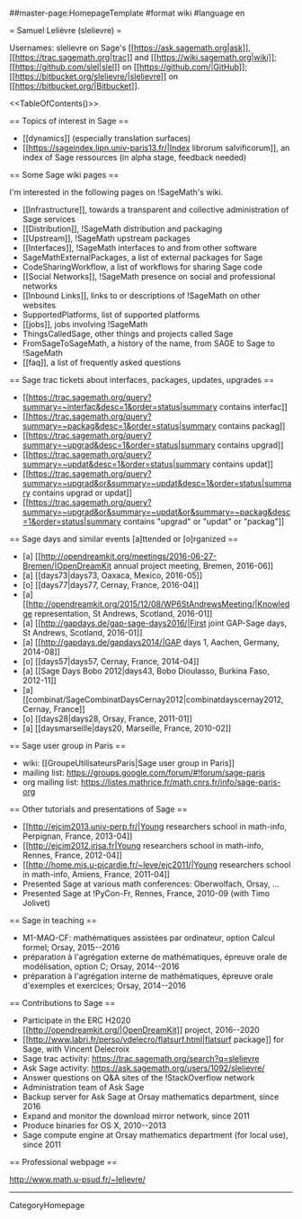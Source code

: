 ##master-page:HomepageTemplate
#format wiki
#language en

= Samuel Lelièvre (slelievre) =

Usernames: slelievre on Sage's
[[https://ask.sagemath.org|ask]],
[[https://trac.sagemath.org|trac]] and
[[https://wiki.sagemath.org|wiki]];
[[https://github.com/slel|slel]] on [[https://github.com/|GitHub]];
[[https://bitbucket.org/slelievre/|slelievre]] on [[https://bitbucket.org/|Bitbucket]].

<<TableOfContents()>>
 
== Topics of interest in Sage ==

  * [[dynamics]] (especially translation surfaces)
  * [[https://sageindex.lipn.univ-paris13.fr/|Index librorum salvificorum]], an index of Sage ressources (in alpha stage, feedback needed)

== Some Sage wiki pages ==

I'm interested in the following pages on !SageMath's wiki.

  * [[Infrastructure]], towards a transparent and collective administration of Sage services
  * [[Distribution]], !SageMath distribution and packaging
  * [[Upstream]], !SageMath upstream packages
  * [[Interfaces]], !SageMath interfaces to and from other software
  * SageMathExternalPackages, a list of external packages for Sage
  * CodeSharingWorkflow, a list of workflows for sharing Sage code
  * [[Social Networks]], !SageMath presence on social and professional networks
  * [[Inbound Links]], links to or descriptions of !SageMath on other websites
  * SupportedPlatforms, list of supported platforms
  * [[jobs]], jobs involving !SageMath
  * ThingsCalledSage, other things and projects called Sage
  * FromSageToSageMath, a history of the name, from SAGE to Sage to !SageMath
  * [[faq]], a list of frequently asked questions

== Sage trac tickets about interfaces, packages, updates, upgrades ==

  * [[https://trac.sagemath.org/query?summary=~interfac&desc=1&order=status|summary contains interfac]]
  * [[https://trac.sagemath.org/query?summary=~packag&desc=1&order=status|summary contains packag]]
  * [[https://trac.sagemath.org/query?summary=~upgrad&desc=1&order=status|summary contains upgrad]]
  * [[https://trac.sagemath.org/query?summary=~updat&desc=1&order=status|summary contains updat]]
  * [[https://trac.sagemath.org/query?summary=~upgrad&or&summary=~updat&desc=1&order=status|summary contains upgrad or updat]]
  * [[https://trac.sagemath.org/query?summary=~upgrad&or&summary=~updat&or&summary=~packag&desc=1&order=status|summary contains "upgrad" or "updat" or "packag"]]

== Sage days and similar events [a]ttended or [o]rganized ==

  * [a] [[http://opendreamkit.org/meetings/2016-06-27-Bremen/|OpenDreamKit annual project meeting, Bremen, 2016-06]]
  * [a] [[days73|days73, Oaxaca, Mexico, 2016-05]]
  * [o] [[days77|days77, Cernay, France, 2016-04]]
  * [a] [[http://opendreamkit.org/2015/12/08/WP6StAndrewsMeeting/|Knowledge representation, St Andrews, Scotland, 2016-01]]
  * [a] [[http://gapdays.de/gap-sage-days2016/|First joint GAP-Sage days, St Andrews, Scotland, 2016-01]]
  * [a] [[http://gapdays.de/gapdays2014/|GAP days 1, Aachen, Germany, 2014-08]]
  * [o] [[days57|days57, Cernay, France, 2014-04]]
  * [a] [[Sage Days Bobo 2012|days43, Bobo Dioulasso, Burkina Faso, 2012-11]]
  * [a] [[combinat/SageCombinatDaysCernay2012|combinatdayscernay2012, Cernay, France]]
  * [o] [[days28|days28, Orsay, France, 2011-01]]
  * [a] [[daysmarseille|days20, Marseille, France, 2010-02]]
 
== Sage user group in Paris ==

  * wiki: [[GroupeUtilisateursParis|Sage user group in Paris]]
  * mailing list: https://groups.google.com/forum/#!forum/sage-paris
  * org mailing list: https://listes.mathrice.fr/math.cnrs.fr/info/sage-paris-org

== Other tutorials and presentations of Sage ==

  * [[http://ejcim2013.univ-perp.fr/|Young researchers school in math-info, Perpignan, France, 2013-04]]
  * [[http://ejcim2012.irisa.fr|Young researchers school in math-info, Rennes, France, 2012-04]]
  * [[http://home.mis.u-picardie.fr/~leve/ejc2011/|Young researchers school in math-info, Amiens, France, 2011-04]]
  * Presented Sage at various math conferences: Oberwolfach, Orsay, ...
  * Presented Sage at !PyCon-Fr, Rennes, France, 2010-09 (with Timo Jolivet)
 
== Sage in teaching ==

  * M1-MAO-CF: mathématiques assistées par ordinateur, option Calcul formel; Orsay, 2015--2016
  * préparation à l'agrégation externe de mathématiques, épreuve orale de modélisation, option C; Orsay, 2014--2016
  * préparation à l'agrégation interne de mathématiques, épreuve orale d'exemples et exercices; Orsay, 2014--2016

== Contributions to Sage ==

  * Participate in the ERC H2020 [[http://opendreamkit.org/|OpenDreamKit]] project, 2016--2020
  * [[http://www.labri.fr/perso/vdelecro/flatsurf.html|flatsurf package]] for Sage, with Vincent Delecroix
  * Sage trac activity: https://trac.sagemath.org/search?q=slelievre
  * Ask Sage activity: https://ask.sagemath.org/users/1092/slelievre/
  * Answer questions on Q&A sites of the !StackOverflow network
  * Administration team of Ask Sage
  * Backup server for Ask Sage at Orsay mathematics department, since 2016
  * Expand and monitor the download mirror network, since 2011
  * Produce binaries for OS X, 2010--2013
  * Sage compute engine at Orsay mathematics department (for local use), since 2011

== Professional webpage ==

http://www.math.u-psud.fr/~lelievre/

----
CategoryHomepage
